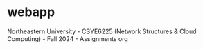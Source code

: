 # webapp
Northeastern University - CSYE6225 (Network Structures &amp; Cloud Computing) - Fall 2024 - Assignments org 
